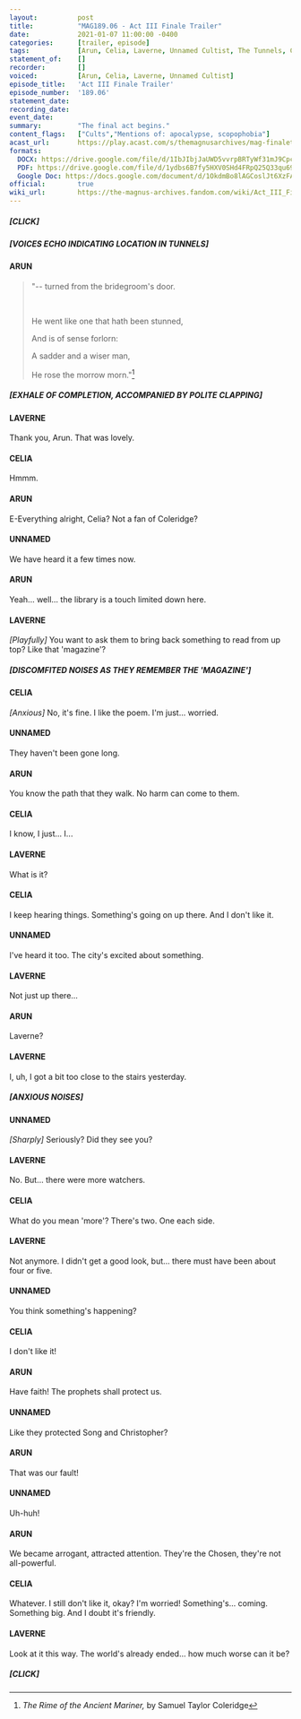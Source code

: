 ```yaml
---
layout:          post
title:           "MAG189.06 - Act III Finale Trailer"
date:            2021-01-07 11:00:00 -0400
categories:      [trailer, episode]
tags:            [Arun, Celia, Laverne, Unnamed Cultist, The Tunnels, Cultists, Cults, Samuel Taylor Coleridge, The Rime of the Ancient Mariner, Scopophobia, The Eye]
statement_of:    []
recorder:        []
voiced:          [Arun, Celia, Laverne, Unnamed Cultist]
episode_title:   'Act III Finale Trailer'
episode_number:  '189.06'
statement_date:  
recording_date:  
event_date:      
summary:         "The final act begins."
content_flags:   ["Cults","Mentions of: apocalypse, scopophobia"]
acast_url:       https://play.acast.com/s/themagnusarchives/mag-finaletrailer
formats: 
  DOCX: https://drive.google.com/file/d/1IbJIbjJaUWD5vvrpBRTyWf31mJ9Cpcn1/view
  PDF: https://drive.google.com/file/d/1ydbs6B7fy5HXV0SHd4FRpQ25Q33qu692/view
  Google Doc: https://docs.google.com/document/d/1OkdmBo8lAGCoslJt6XzFANtupeZT74nJvulCjvR6w5A/edit
official:        true
wiki_url:        https://the-magnus-archives.fandom.com/wiki/Act_III_Finale_Trailer
---
```


##### [CLICK]

##### [VOICES ECHO INDICATING LOCATION IN TUNNELS]

#### ARUN

> "-- turned from the bridegroom's door.
> 
> &nbsp;
> 
> He went like one that hath been stunned,
> 
> And is of sense forlorn:
> 
> A sadder and a wiser man,
> 
> He rose the morrow morn."[^1]

[^1]: *The Rime of the Ancient Mariner,* by Samuel Taylor Coleridge

##### [EXHALE OF COMPLETION, ACCOMPANIED BY POLITE CLAPPING]

#### LAVERNE

Thank you, Arun. That was lovely.

#### CELIA

Hmmm.

#### ARUN

E-Everything alright, Celia? Not a fan of Coleridge?

#### UNNAMED

We have heard it a few times now.

#### ARUN

Yeah... well... the library is a touch limited down here.

#### LAVERNE

_[Playfully]_ You want to ask them to bring back something to read from up top? Like that 'magazine'?

##### [DISCOMFITED NOISES AS THEY REMEMBER THE 'MAGAZINE']

#### CELIA

_[Anxious]_ No, it's fine. I like the poem. I'm just... worried.

#### UNNAMED

They haven't been gone long.

#### ARUN

You know the path that they walk. No harm can come to them.

#### CELIA

I know, I just... I...

#### LAVERNE

What is it?

#### CELIA

I keep hearing things. Something's going on up there. And I don't like it.

#### UNNAMED

I've heard it too. The city's excited about something.

#### LAVERNE

Not just up there...

#### ARUN

Laverne?

#### LAVERNE

I, uh, I got a bit too close to the stairs yesterday. 

##### [ANXIOUS NOISES]

#### UNNAMED

_[Sharply]_ Seriously? Did they see you?

#### LAVERNE

No. But... there were more watchers.

#### CELIA

What do you mean 'more'? There's two. One each side.

#### LAVERNE

Not anymore. I didn't get a good look, but... there must have been about four or five.

#### UNNAMED

You think something's happening?

#### CELIA

I don't like it!

#### ARUN

Have faith! The prophets shall protect us.

#### UNNAMED

Like they protected Song and Christopher?

#### ARUN

That was our fault!

#### UNNAMED

Uh-huh!

#### ARUN

We became arrogant, attracted attention. They're the Chosen, they're not all-powerful.

#### CELIA

Whatever. I still don't like it, okay? I'm worried! Something's... coming. Something big. And I doubt it's friendly.

#### LAVERNE

Look at it this way. The world's already ended... how much worse can it be?

##### [CLICK]